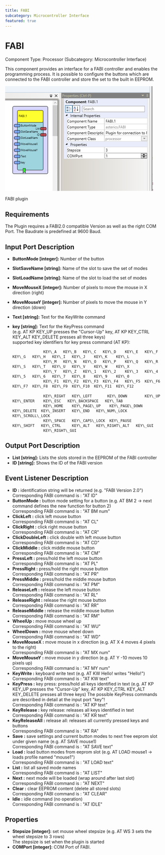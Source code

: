 ```yaml
---
title: FABI
subcategory: Microcontroller Interface
featured: true
---
```


# FABI

Component Type: Processor (Subcategory: Microcontroller Interface)

This component provides an interface for a FABI controller and enables the programming process. It is possible to configure the buttons which are connected to the FABI controller and store the set to the built in EEPROM.

![Screenshot: FABI plugin](./img/fabi.png "Screenshot: FABI plugin")

FABI plugin

## Requirements

The Plugin requires a FABI2.0 compatible Version as well as the right COM Port. The Baudrate is predefined at 9600 Baud.

## Input Port Description

- **ButtonMode \[integer\]:** Number of the button
- **SlotSaveName \[string\]:** Name of the slot to save the set of modes
- **SlotLoadName \[string\]:** Name of the slot to load the set of modes
- **MoveMouseX \[integer\]:** Number of pixels to move the mouse in X direction (right)
- **MoveMouseY \[integer\]:** Number of pixels to move the mouse in Y direction (down)
- **Text \[string\]:** Text for the KeyWrite command
- **key \[string\]:** Text for the KeyPress command  
  (e.g. AT KP KEY_UP presses the "Cursor-Up" key, AT KP KEY_CTRL KEY_ALT KEY_DELETE presses all three keys)  
  supported key identifiers for key press command (AT KP):

      				KEY\_A   KEY\_B   KEY\_C   KEY\_D    KEY\_E   KEY\_F   KEY\_G   KEY\_H   KEY\_I   KEY\_J    KEY\_K    KEY\_L
      				KEY\_M   KEY\_N   KEY\_O   KEY\_P    KEY\_Q   KEY\_R   KEY\_S   KEY\_T   KEY\_U   KEY\_V    KEY\_W    KEY\_X
      				KEY\_Y   KEY\_Z   KEY\_1   KEY\_2    KEY\_3   KEY\_4   KEY\_5   KEY\_6   KEY\_7   KEY\_8    KEY\_9    KEY\_0
      				KEY\_F1  KEY\_F2  KEY\_F3  KEY\_F4   KEY\_F5  KEY\_F6  KEY\_F7  KEY\_F8  KEY\_F9  KEY\_F10  KEY\_F11  KEY\_F12

      				KEY\_RIGHT   KEY\_LEFT       KEY\_DOWN        KEY\_UP      KEY\_ENTER    KEY\_ESC   KEY\_BACKSPACE   KEY\_TAB
      				KEY\_HOME    KEY\_PAGE\_UP    KEY\_PAGE\_DOWN   KEY\_DELETE  KEY\_INSERT   KEY\_END	  KEY\_NUM\_LOCK    KEY\_SCROLL\_LOCK
      				KEY\_SPACE   KEY\_CAPS\_LOCK  KEY\_PAUSE       KEY\_SHIFT   KEY\_CTRL     KEY\_ALT   KEY\_RIGHT\_ALT   KEY\_GUI
      				KEY\_RIGHT\_GUI


## Output Port Description

- **List \[string\]:** Lists the slots stored in the EEPROM of the FABI controller
- **ID \[string\]:** Shows the ID of the FABI version

## Event Listener Description

- **ID :** identification string will be returned (e.g. "FABI Version 2.0")  
  Corresponding FABI command is : "AT ID"
- **ButtonMode :** button mode setting for a button (e.g. AT BM 2 -> next command defines the new function for button 2)  
  Corresponding FABI command is : "AT BM num"
- **ClickLeft :** click left mouse button  
  Corresponding FABI command is : "AT CL"
- **ClickRight :** click right mouse button  
  Corresponding FABI command is : "AT CR"
- **ClickDoubleLeft :** click double with left mouse button  
  Corresponding FABI command is : "AT CD"
- **ClickMiddle :** click middle mouse button  
  Corresponding FABI command is : "AT CM"
- **PressLeft :** press/hold the left mouse button  
  Corresponding FABI command is : "AT PL"
- **PressRight :** press/hold the right mouse button  
  Corresponding FABI command is : "AT PR"
- **PressMiddle :** press/hold the middle mouse button  
  Corresponding FABI command is : "AT PM"
- **ReleaseLeft :** release the left mouse button  
  Corresponding FABI command is : "AT RL"
- **ReleaseRight :** release the right mouse button  
  Corresponding FABI command is : "AT RR"
- **ReleaseMiddle :** release the middle mouse button  
  Corresponding FABI command is : "AT RM"
- **WheelUp :** move mouse wheel up  
  Corresponding FABI command is : "AT WU"
- **WheelDown :** move mouse wheel down  
  Corresponding FABI command is : "AT WD"
- **MoveMouseX :** move mouse in x direction (e.g. AT X 4 moves 4 pixels to the right)  
  Corresponding FABI command is : "AT MX num"
- **MoveMouseY :** move mouse in y direction (e.g. AT Y -10 moves 10 pixels up)  
  Corresponding FABI command is : "AT MY num"
- **KeyWrite :** keyboard write text (e.g. AT KW Hello! writes "Hello!")  
  Corresponding FABI command is : "AT KW text"
- **KeyPress :** key press: press/hold all keys identified in text (e.g. AT KP KEY_UP presses the "Cursor-Up" key, AT KP KEY_CTRL KEY_ALT KEY_DELETE presses all three keys) The possible KeyPress commands are described in detail at the input port "key"!  
  Corresponding FABI command is : "AT KP text"
- **KeyRelease :** key release: releases all keys identified in text  
  Corresponding FABI command is : "AT KR text"
- **KeyReleaseAll :** release all: releases all currently pressed keys and buttons  
  Corresponding FABI command is : "AT RA"
- **Save :** save settings and current button modes to next free eeprom slot under given name (e.g. AT SAVE mouse1)  
  Corresponding FABI command is : "AT SAVE text"
- **Load :** load button modes from eeprom slot (e.g. AT LOAD mouse1 -> loads profile named "mouse1")  
  Corresponding FABI command is : "AT LOAD text"
- **List :** list all saved mode names  
  Corresponding FABI command is : "AT LIST"
- **Next :** next mode will be loaded (wrap around after last slot)  
  Corresponding FABI command is : "AT NEXT"
- **Clear :** clear EEPROM content (delete all stored slots)  
  Corresponding FABI command is : "AT CLEAR"
- **Idle :** idle command (no operation)  
  Corresponding FABI command is : "AT IDLE"

## Properties

- **Stepsize \[integer\]:** set mouse wheel stepsize (e.g. AT WS 3 sets the wheel stepsize to 3 rows)  
  The stepsize is set when the plugin is started
- **COMPort \[integer\]:** COM Port of FABI.
